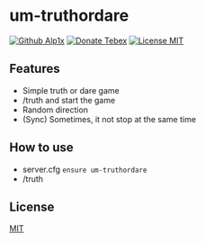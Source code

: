 # um-truthordare
[![Github Alp1x](https://img.shields.io/badge/Github-alp1x-pink?style=for-the-badge&logo=github)](https://github.com/alp1x/)
[![Donate Tebex](https://img.shields.io/badge/Coffee-Donate-%23FFDD00?style=for-the-badge&logo=buymeacoffee)](https://uyuyorum.tebex.io/package/4721743)
[![License MIT](https://img.shields.io/badge/License-MIT-green?style=for-the-badge&logo=opensourceinitiative)](https://choosealicense.com/licenses/mit/)

## Features
* Simple truth or dare game 
* /truth and start the game
* Random direction
* (Sync) Sometimes, it not stop at the same time

## How to use
+ server.cfg ```ensure um-truthordare```
+ /truth

## License
[MIT](https://choosealicense.com/licenses/mit/)

